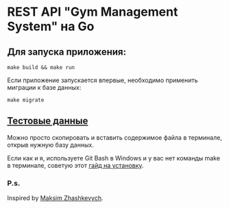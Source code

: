 # REST API "Gym Management System" на Go

## Для запуска приложения:

```
make build && make run
```

Если приложение запускается впервые, необходимо применить миграции к базе данных:

```
make migrate
```

## <a href="https://github.com/igorgofman/DB-CNTU/blob/main/info-backup.sql">Тестовые данные</a>

Можно просто скопировать и вставить содержимое файла в терминале, открыв нужную базу данных.

Если как и я, используете Git Bash в Windows и у вас нет команды make в терминале, советую этот <a href="https://gist.github.com/evanwill/0207876c3243bbb6863e65ec5dc3f058#make">гайд на установку</a>.



### P.s.
Inspired by <a href="https://github.com/zhashkevych/todo-app">Maksim Zhashkevych</a>.